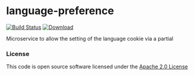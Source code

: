 # language-preference

[![Build Status](https://travis-ci.org/hmrc/language-preference.svg)](https://travis-ci.org/hmrc/language-preference) [ ![Download](https://api.bintray.com/packages/hmrc/releases/language-preference/images/download.svg) ](https://bintray.com/hmrc/releases/language-preference/_latestVersion)

Microservice to allow the setting of the language cookie via a partial

### License

This code is open source software licensed under the [Apache 2.0 License]("http://www.apache.org/licenses/LICENSE-2.0.html")